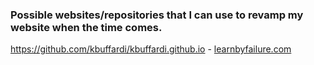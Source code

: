 ### Possible websites/repositories that I can use to revamp my website when the time comes.
https://github.com/kbuffardi/kbuffardi.github.io - [learnbyfailure.com](https://learnbyfailure.com)
